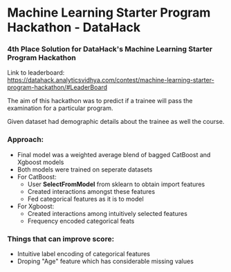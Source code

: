# Machine Learning Starter Program Hackathon - DataHack
### 4th Place Solution for DataHack's Machine Learning Starter Program Hackathon 
Link to leaderboard: https://datahack.analyticsvidhya.com/contest/machine-learning-starter-program-hackathon/#LeaderBoard

The aim of this hackathon was to predict if a trainee will pass the examination for a particular program.

Given dataset had demographic details about the trainee as well the course.

### Approach:
* Final model was a weighted average blend of bagged CatBoost and Xgboost models
* Both models were trained on seperate datasets
* For CatBoost:
  * User **SelectFromModel** from sklearn to obtain import features
  * Created interactions amongst these features
  * Fed categorical features as it is to model
* For Xgboost:
  * Created interactions among intuitively selected features
  * Frequency encoded categorical feats
  
### Things that can improve score:
* Intuitive label encoding of categorical features
* Droping "Age" feature which has considerable missing values
